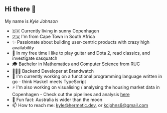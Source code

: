 ## Hi there 👋

My name is _Kyle Johnson_

- 🇩🇰 Currently living in sunny Copenhagen
- 🇿🇦 I'm from Cape Town in South Africa
- ✨ Passionate about building user-centric products with crazy high availability
- 🎸 In my free time I like to play guitar and Dota 2, read classics, and investigate sasquatch
- 🎓 Bachelor in Mathematics and Computer Science from RUC
- 👨🏻‍🏭 Backend Developer at Brandwatch
- 🤫 I'm currently working on a functional programming language written in go - think Haskell meets TypeScript
- ⚡ I'm also working on visualising / analysing the housing market data in Copenhagen - Check out the pipelines and analysis [here](https://github.com/miningape/housing-data/)
- 🧠 Fun fact: Australia is wider than the moon
- 📫 How to reach me: kyle@hermetic.dev, or kcjohns6@gmail.com

<!--
**miningape/miningape** is a ✨ _special_ ✨ repository because its `README.md` (this file) appears on your GitHub profile.

Here are some ideas to get you started:

- 🔭 I’m currently working on ...
- 🌱 I’m currently learning ...
- 👯 I’m looking to collaborate on ...
- 🤔 I’m looking for help with ...
- 💬 Ask me about ...
- 📫 How to reach me: ...
- 😄 Pronouns: ...
- ⚡ Fun fact: ...
-->

